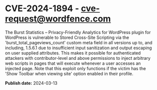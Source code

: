 # CVE-2024-1894 - cve-request@wordfence.com

The Burst Statistics – Privacy-Friendly Analytics for WordPress plugin for WordPress is vulnerable to Stored Cross-Site Scripting via the 'burst_total_pageviews_count' custom meta field in all versions up to, and including, 1.5.6.1 due to insufficient input sanitization and output escaping on user supplied attributes. This makes it possible for authenticated attackers with contributor-level and above permissions to inject arbitrary web scripts in pages that will execute whenever a user accesses an injected page. Note that this exploit only functions if the victim has the 'Show Toolbar when viewing site' option enabled in their profile.

**Publish date:** 2024-03-13
